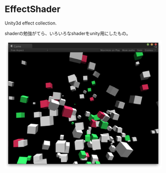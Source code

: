 # EffectShader
Unity3d effect collection.

shaderの勉強がてら、いろいろなshaderをunity用にしたもの。

![00_original.png](sample_images/00_original.png)
